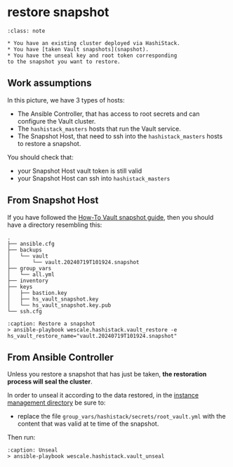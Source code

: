 # restore snapshot

```{admonition} Use case
:class: note

* You have an existing cluster deployed via HashiStack.
* You have [taken Vault snapshots](snapshot).
* You have the unseal key and root token corresponding
to the snapshot you want to restore.
```

## Work assumptions

In this picture, we have 3 types of hosts:

* The Ansible Controller, that has access to root secrets and can configure the Vault cluster.
* The `hashistack_masters` hosts that run the Vault service.
* The Snapshot Host, that need to ssh into the `hashistack_masters` hosts to restore a snapshot.

You should check that:

* your Snapshot Host vault token is still valid
* your Snapshot Host can ssh into `hashistack_masters`

## From Snapshot Host

If you have followed the [How-To Vault snapshot guide](snapshot), then you should have a directory
resembling this:

```{code-block}
.
├── ansible.cfg
├── backups
│   └── vault
│       └── vault.20240719T101924.snapshot
├── group_vars
│   └── all.yml
├── inventory
├── keys
│   ├── bastion.key
│   ├── hs_vault_snapshot.key
│   └── hs_vault_snapshot.key.pub
└── ssh.cfg
```

```{code-block}
:caption: Restore a snapshot
> ansible-playbook wescale.hashistack.vault_restore -e hs_vault_restore_name="vault.20240719T101924.snapshot"
```

## From Ansible Controller

Unless you restore a snapshot that has just be taken, __the restoration process will
seal the cluster__.

In order to unseal it according to the data restored, in the [instance management directory](/explanations/glossary)
be sure to:

* replace the file `group_vars/hashistack/secrets/root_vault.yml`
with the content that was valid at te time of the snapshot.

Then run:

```{code-block}
:caption: Unseal
> ansible-playbook wescale.hashistack.vault_unseal
```


